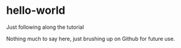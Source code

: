 # hello-world
Just following along the tutorial

Nothing much to say here, just brushing up on Github for future use.
